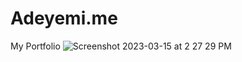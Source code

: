 # Adeyemi.me
My Portfolio
![Screenshot 2023-03-15 at 2 27 29 PM](https://user-images.githubusercontent.com/96907791/225325323-70cd6ff9-8c89-4c85-8bb7-2ab60b5af8b7.png)

